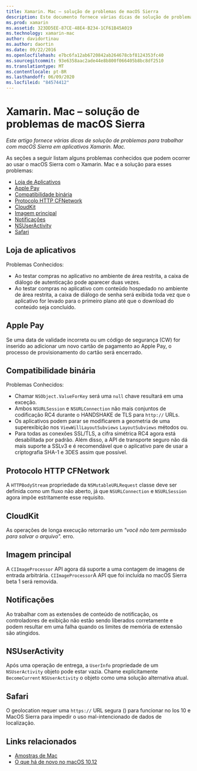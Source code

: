 ```yaml
---
title: Xamarin. Mac – solução de problemas de macOS Sierra
description: Este documento fornece várias dicas de solução de problemas para trabalhar com macOS Sierra em aplicativos Xamarin. Mac. As dicas estão relacionadas à Mac App Store, Apple Pay, compatibilidade binária, CFNetwork, CloudKit e muito mais.
ms.prod: xamarin
ms.assetid: 323DD5EE-87CE-48E4-B234-1CF61B45A019
ms.technology: xamarin-mac
author: davidortinau
ms.author: daortin
ms.date: 09/22/2016
ms.openlocfilehash: e7bc6fa12ab6720842ab264678cbf8124353fc40
ms.sourcegitcommit: 93e6358aac2ade44e8b800f066405b8bc8df2510
ms.translationtype: MT
ms.contentlocale: pt-BR
ms.lasthandoff: 06/09/2020
ms.locfileid: "84574412"
---
```

# <a name="xamarinmac---macos-sierra-troubleshooting"></a>Xamarin. Mac – solução de problemas de macOS Sierra

_Este artigo fornece várias dicas de solução de problemas para trabalhar com macOS Sierra em aplicativos Xamarin. Mac._

As seções a seguir listam alguns problemas conhecidos que podem ocorrer ao usar o macOS Sierra com o Xamarin. Mac e a solução para esses problemas:

- [Loja de Aplicativos](#App-Store)
- [Apple Pay](#Apple-Pay)
- [Compatibilidade binária](#Binary-Compatibility)
- [Protocolo HTTP CFNetwork](#CFNetwork-HTTP-Protocol)
- [CloudKit](#CloudKit)
- [Imagem principal](#CoreImage)
- [Notificações](#Notifications)
- [NSUserActivity](#NSUserActivity)
- [Safari](#Safari)

<a name="App-Store"></a>

## <a name="app-store"></a>Loja de aplicativos

Problemas Conhecidos:

- Ao testar compras no aplicativo no ambiente de área restrita, a caixa de diálogo de autenticação pode aparecer duas vezes.
- Ao testar compras no aplicativo com conteúdo hospedado no ambiente de área restrita, a caixa de diálogo de senha será exibida toda vez que o aplicativo for levado para o primeiro plano até que o download do conteúdo seja concluído.

<a name="Apple-Pay"></a>

## <a name="apple-pay"></a>Apple Pay

Se uma data de validade incorreta ou um código de segurança (CW) for inserido ao adicionar um novo cartão de pagamento ao Apple Pay, o processo de provisionamento do cartão será encerrado.

<a name="Binary-Compatibility"></a>

## <a name="binary-compatibility"></a>Compatibilidade binária

Problemas Conhecidos:

- Chamar `NSObject.ValueForKey` será uma `null` chave resultará em uma exceção.
- Ambos `NSURLSession` e `NSURLConnection` não mais conjuntos de codificação RC4 durante o HANDSHAKE de TLS para `http://` URLs.
- Os aplicativos podem parar se modificarem a geometria de uma superexibição nos `ViewWillLayoutSubviews` `LayoutSubviews` métodos ou.
- Para todas as conexões SSL/TLS, a cifra simétrica RC4 agora está desabilitada por padrão. Além disso, a API de transporte seguro não dá mais suporte a SSLv3 e é recomendável que o aplicativo pare de usar a criptografia SHA-1 e 3DES assim que possível.

<a name="CFNetwork-HTTP-Protocol"></a>

## <a name="cfnetwork-http-protocol"></a>Protocolo HTTP CFNetwork

A `HTTPBodyStream` propriedade da `NSMutableURLRequest` classe deve ser definida como um fluxo não aberto, já que `NSURLConnection` e `NSURLSession` agora impõe estritamente esse requisito.

<a name="CloudKit"></a>

## <a name="cloudkit"></a>CloudKit

As operações de longa execução retornarão um _"você não tem permissão para salvar o arquivo"._ erro.

<a name="CoreImage"></a>

## <a name="core-image"></a>Imagem principal

A `CIImageProcessor` API agora dá suporte a uma contagem de imagens de entrada arbitrária. `CIImageProcessor`A API que foi incluída no macOS Sierra beta 1 será removida.

<a name="Notifications"></a>

## <a name="notifications"></a>Notificações

Ao trabalhar com as extensões de conteúdo de notificação, os controladores de exibição não estão sendo liberados corretamente e podem resultar em uma falha quando os limites de memória de extensão são atingidos.

<a name="NSUserActivity"></a>

## <a name="nsuseractivity"></a>NSUserActivity

Após uma operação de entrega, a `UserInfo` propriedade de um `NSUserActivity` objeto pode estar vazia. Chame explicitamente `BecomeCurrent` `NSUserActivity` o objeto como uma solução alternativa atual.

<a name="Safari"></a>

## <a name="safari"></a>Safari

O geolocation requer uma `https://` URL segura () para funcionar no Ios 10 e MacOS Sierra para impedir o uso mal-intencionado de dados de localização.

## <a name="related-links"></a>Links relacionados

- [Amostras de Mac](https://docs.microsoft.com/samples/browse/?products=xamarin&term=Xamarin.Mac)
- [O que há de novo no macOS 10,12](https://developer.apple.com/library/prerelease/content/releasenotes/MacOSX/WhatsNewInOSX/Articles/OSXv10.html#//apple_ref/doc/uid/TP40017145-SW1)

